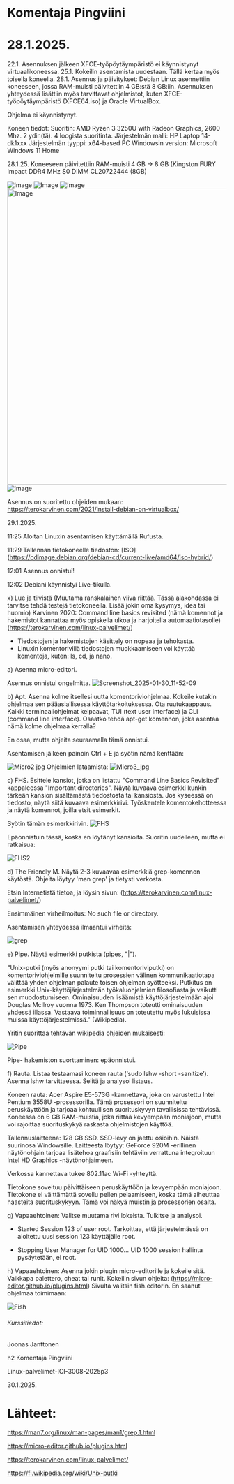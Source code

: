 Komentaja Pingviini 
===
28.1.2025.
===

22.1. Asennuksen jälkeen XFCE-työpöytäympäristö ei käynnistynyt virtuaalikoneessa.
25.1. Kokeilin asentamista uudestaan. Tällä kertaa myös toisella koneella.
28.1. Asennus ja päivitykset: Debian Linux asennettiin koneeseen, jossa RAM-muisti päivitettiin 4 GB:stä 8 GB:iin. 
Asennuksen yhteydessä lisättiin myös tarvittavat ohjelmistot, kuten XFCE-työpöytäympäristö (XFCE64.iso) ja Oracle VirtualBox.

Ohjelma ei käynnistynyt.

Koneen tiedot: 
Suoritin: AMD Ryzen 3 3250U with Radeon Graphics, 2600 Mhz. 2 ydin(tä). 4 loogista suoritinta. 
Järjestelmän malli: HP Laptop 14-dk1xxx Järjestelmän tyyppi: x64-based PC Windowsin version: Microsoft Windows 11 Home

28.1.25. Koneeseen päivitettiin RAM-muisti 4 GB -> 8 GB (Kingston FURY Impact DDR4 MHz S0 DIMM CL20722444 (8GB)

![Image](https://github.com/user-attachments/assets/2b68e96a-ee43-471a-a032-fd243459bf5a)
![Image](https://github.com/user-attachments/assets/bdb2354a-3764-4cac-94dc-8a5cc0059ea6)
![Image](https://github.com/user-attachments/assets/5dd5bd08-45a6-49db-8078-bd4d64dc2d90)
<img width="678" alt="Image" src="https://github.com/user-attachments/assets/54fc5de0-24c7-4a8e-b984-42a9a41bf496" /> 
![Image](https://github.com/user-attachments/assets/10d3aabd-41b0-4298-b4d1-f53992a5c00e)


Asennus on suoritettu ohjeiden mukaan: https://terokarvinen.com/2021/install-debian-on-virtualbox/ 

29.1.2025.

11:25 Aloitan Linuxin asentamisen käyttämällä Rufusta. 

11:29 Tallennan tietokoneelle tiedoston: [ISO] (https://cdimage.debian.org/debian-cd/current-live/amd64/iso-hybrid/) 

12:01 Asennus onnistui!

12:02 Debiani käynnistyi Live-tikulla.


x) Lue ja tiivistä (Muutama ranskalainen viiva riittää. Tässä alakohdassa ei tarvitse tehdä testejä tietokoneella. Lisää jokin oma kysymys, idea tai huomio)
    Karvinen 2020: Command line basics revisited (nämä komennot ja hakemistot kannattaa myös opiskella ulkoa ja harjoitella automaatiotasolle) (https://terokarvinen.com/linux-palvelimet/)

- Tiedostojen ja hakemistojen käsittely on nopeaa ja tehokasta.
- Linuxin komentorivillä tiedostojen muokkaamiseen voi käyttää komentoja, kuten: ls, cd, ja nano.

a) Asenna micro-editori.

Asennus onnistui ongelmitta.
![Screenshot_2025-01-30_11-52-09](https://github.com/user-attachments/assets/5369d308-a141-4f9f-b723-bc210311db68)

b) Apt. Asenna kolme itsellesi uutta komentoriviohjelmaa. Kokeile kutakin ohjelmaa sen pääasiallisessa käyttötarkoituksessa. Ota ruutukaappaus. Kaikki terminaaliohjelmat kelpaavat, TUI (text user interface) ja CLI (command line interface). Osaatko tehdä apt-get komennon, joka asentaa nämä kolme ohjelmaa kerralla?

En osaa, mutta ohjeita seuraamalla tämä onnistui. 

Asentamisen jälkeen painoin Ctrl + E ja syötin nämä kenttään:

![Micro2 jpg](https://github.com/user-attachments/assets/425220e8-97a2-4d88-adc1-12eeedd60853)
Ohjelmien lataamista:
![Micro3_jpg](https://github.com/user-attachments/assets/26345803-d257-4cbd-a17a-6eedede8adf2)

c) FHS. Esittele kansiot, jotka on listattu "Command Line Basics Revisited" kappaleessa "Important directories". Näytä kuvaava esimerkki kunkin tärkeän kansion sisältämästä tiedostosta tai kansiosta. Jos kyseessä on tiedosto, näytä siitä kuvaava esimerkkirivi. Työskentele komentokehotteessa ja näytä komennot, joilla etsit esimerkit.

Syötin tämän esimerkkirivin. 
![FHS](https://github.com/user-attachments/assets/db933865-ae83-4c65-aa69-13a9c751ecab)

Epäonnistuin tässä, koska en löytänyt kansioita. Suoritin uudelleen, mutta ei ratkaisua:

![FHS2](https://github.com/user-attachments/assets/0bd920f8-8467-4994-87a4-ad0386dd4e0b)

d) The Friendly M. Näytä 2-3 kuvaavaa esimerkkiä grep-komennon käytöstä. Ohjeita löytyy 'man grep' ja tietysti verkosta.

Etsin Internetistä tietoa, ja löysin sivun: (https://terokarvinen.com/linux-palvelimet/)

Ensimmäinen virheilmoitus: No such file or directory.

Asentamisen yhteydessä ilmaantui virheitä:

![grep](https://github.com/user-attachments/assets/c7e422ef-e70c-4417-a798-c7a41bd005a0)


e) Pipe. Näytä esimerkki putkista (pipes, "|").

"Unix-putki (myös anonyymi putki tai komentoriviputki) on komentoriviohjelmille suunniteltu prosessien välinen kommunikaatiotapa välittää yhden ohjelman palaute toisen ohjelman syötteeksi. Putkitus on esimerkki Unix-käyttöjärjestelmän työkaluohjelmien filosofiasta ja vaikutti sen muodostumiseen. 
Ominaisuuden lisäämistä käyttöjärjestelmään ajoi Douglas McIlroy vuonna 1973. Ken Thompson toteutti ominaisuuden yhdessä illassa.
Vastaava toiminnallisuus on toteutettu myös lukuisissa muissa käyttöjärjestelmissä." (Wikipedia).

Yritin suorittaa tehtävän wikipedia ohjeiden mukaisesti:

![Pipe](https://github.com/user-attachments/assets/2da2d10f-7f2a-4e1a-be6f-f8c72b6a4cd6)

Pipe- hakemiston suorttaminen: epäonnistui.

f) Rauta. Listaa testaamasi koneen rauta (‘sudo lshw -short -sanitize’). Asenna lshw tarvittaessa. Selitä ja analysoi listaus.

Koneen rauta: Acer Aspire E5-573G -kannettava, joka on varustettu Intel Pentium 3558U -prosessorilla. Tämä prosessori on suunniteltu peruskäyttöön ja tarjoaa kohtuullisen suorituskyvyn tavallisissa tehtävissä. Koneessa on 6 GB RAM-muistia, joka riittää kevyempään moniajoon, mutta voi rajoittaa suorituskykyä raskasta ohjelmistojen käyttöä.

Tallennuslaitteena: 128 GB SSD. SSD-levy on jaettu osioihin. Näistä suurinosa Windowsille.
Laitteesta löytyy: GeForce 920M -erillinen näytönohjain tarjoaa lisätehoa graafisiin tehtäviin verrattuna integroituun Intel HD Graphics -näytönohjaimeen.

Verkossa kannettava tukee 802.11ac Wi-Fi -yhteyttä.

Tietokone soveltuu päivittäiseen peruskäyttöön ja kevyempään moniajoon. Tietokone ei välttämättä sovellu pelien pelaamiseen, koska tämä aiheuttaa haasteita suorituskykyyn. Tämä voi näkyä muistin ja prosessorien osalta. 

g) Vapaaehtoinen: Valitse muutama rivi lokeista. Tulkitse ja analysoi.

- Started Session 123 of user root. Tarkoittaa, että järjestelmässä on aloitettu uusi session 123 käyttäjälle root.

- Stopping User Manager for UID 1000... UID 1000  session hallinta pysäytetään, ei root.

h) Vapaaehtoinen: Asenna jokin plugin micro-editorille ja kokeile sitä. Vaikkapa palettero, cheat tai runit.
Kokeilin sivun ohjeita: (https://micro-editor.github.io/plugins.html) Sivulta valitsin fish.editorin. En saanut ohjelmaa toimimaan:


![Fish](https://github.com/user-attachments/assets/e5f5219e-cb15-47d7-9029-fc653824028f)



###### Kurssitiedot:
Joonas Janttonen

h2 Komentaja Pingviini

Linux-palvelimet-ICI-3008-2025p3

30.1.2025.



Lähteet: 
===
https://man7.org/linux/man-pages/man1/grep.1.html 

https://micro-editor.github.io/plugins.html

https://terokarvinen.com/linux-palvelimet/

https://fi.wikipedia.org/wiki/Unix-putki 

